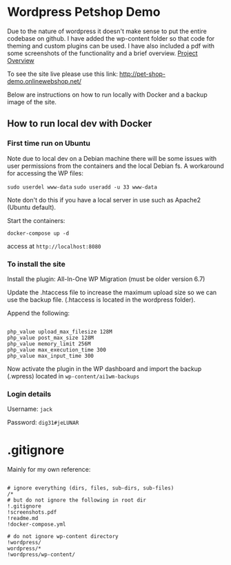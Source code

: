 # Wordpress Petshop Demo

Due to the nature of wordpress it doesn't make sense to put the entire codebase on github.
I have added the wp-content folder so that code for theming and custom plugins can be used. I have also included a pdf with some screenshots of the functionality and a brief overview. [Project Overview](https://docs.google.com/viewer?url=https://github.com/JackEdwards-IT/wordpress-petstore/raw/main/Project-Overview.pdf)

To see the site live please use this link: http://pet-shop-demo.onlinewebshop.net/ 

Below are instructions on how to run locally with Docker and a backup image of the site.

## How to run local dev with Docker

### First time run on Ubuntu

Note due to local dev on a Debian machine there will be some issues with user permissions from the containers and the local Debian fs. A workaround for accessing the WP files:

`sudo userdel www-data`
`sudo useradd -u 33 www-data`

Note don't do this if you have a local server in use such as Apache2 (Ubuntu default).

Start the containers:

`docker-compose up -d`

access at `http://localhost:8080`

### To install the site

Install the plugin: All-In-One WP Migration (must be older version 6.7)

Update the .htaccess file to increase the maximum upload size so we can use the backup file. (.htaccess is located in the wordpress folder).

Append the following:
```

php_value upload_max_filesize 128M
php_value post_max_size 128M
php_value memory_limit 256M
php_value max_execution_time 300
php_value max_input_time 300

```

Now activate the plugin in the WP dashboard and import the backup (.wpress) located in `wp-content/ai1wm-backups`

### Login details

Username: `jack`

Password: `dig31#jeLUNAR`

# .gitignore 

Mainly for my own reference:

```

# ignore everything (dirs, files, sub-dirs, sub-files) 
/*
# but do not ignore the following in root dir
!.gitignore
!screenshots.pdf
!readme.md
!docker-compose.yml

# do not ignore wp-content directory
!wordpress/
wordpress/*
!wordpress/wp-content/

```
